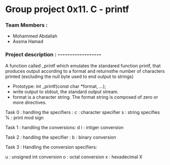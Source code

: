 # Group project 0x11. C - printf

### Team Members :
* Mohammed Abdallah
* Assma Hamad

### Project description : ------------------
A function called _printf which emulates the standared function printf, that produces output according to a format and returnsthe number of characters printed (excluding the null byte used to end output to strings)
* Prototype: int _printf(const char *format, ...);
* write output to stdout, the standard output stream.
* format is a character string. The format string is composed of zero or more directives.



Task 0 :
handling the specifiers :
c : character specifier
s : string specifies
% : print mod sign

Task 1 :
handling the conversions:
d
i : intiger conversion

Task 2 :
handling the specifier :
b : binary conversion

Task 3 :
Handling the conversion specifiers:

u : unsigned int conversion
o : octal conversion
x : hexadecimal
X
